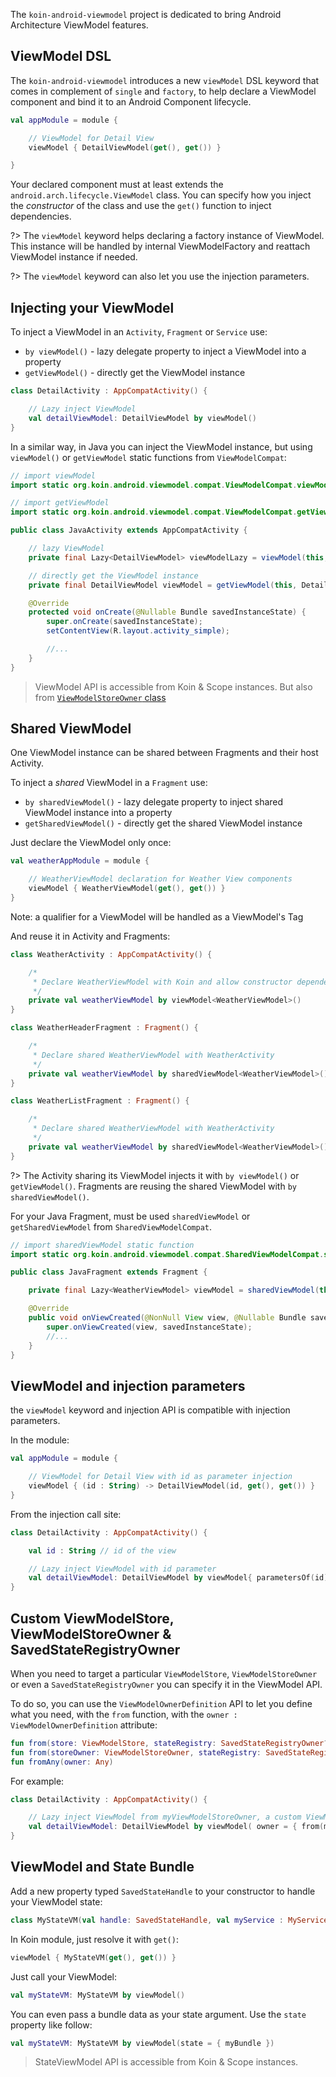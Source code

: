 
The `koin-android-viewmodel` project is dedicated to bring Android Architecture ViewModel features.

## ViewModel DSL

The `koin-android-viewmodel` introduces a new `viewModel` DSL keyword that comes in complement of `single` and `factory`, to help declare a ViewModel
component and bind it to an Android Component lifecycle.

```kotlin
val appModule = module {

    // ViewModel for Detail View
    viewModel { DetailViewModel(get(), get()) }

}
```

Your declared component must at least extends the `android.arch.lifecycle.ViewModel` class. You can specify how you inject the *constructor* of the class
and use the `get()` function to inject dependencies.

?> The `viewModel` keyword helps declaring a factory instance of ViewModel. This instance will be handled by internal ViewModelFactory and reattach ViewModel instance if needed.

?> The `viewModel` keyword can also let you use the injection parameters.

## Injecting your ViewModel

To inject a ViewModel in an `Activity`, `Fragment` or `Service` use:

* `by viewModel()` - lazy delegate property to inject a ViewModel into a property
* `getViewModel()` - directly get the ViewModel instance

```kotlin
class DetailActivity : AppCompatActivity() {

    // Lazy inject ViewModel
    val detailViewModel: DetailViewModel by viewModel()
}
```


In a similar way, in Java you can inject the ViewModel instance, but using `viewModel()` or `getViewModel` static functions from `ViewModelCompat`:

```java
// import viewModel
import static org.koin.android.viewmodel.compat.ViewModelCompat.viewModel;

// import getViewModel
import static org.koin.android.viewmodel.compat.ViewModelCompat.getViewModel;

public class JavaActivity extends AppCompatActivity {

    // lazy ViewModel
    private final Lazy<DetailViewModel> viewModelLazy = viewModel(this, DetailViewModel.class);

    // directly get the ViewModel instance
    private final DetailViewModel viewModel = getViewModel(this, DetailViewModel.class);

    @Override
    protected void onCreate(@Nullable Bundle savedInstanceState) {
        super.onCreate(savedInstanceState);
        setContentView(R.layout.activity_simple);

        //...
    }
}
```

> ViewModel API is accessible from Koin & Scope instances. But also from [`ViewModelStoreOwner` class](https://github.com/InsertKoinIO/koin/tree/master/koin-projects/koin-androidx-viewmodel/src/main/java/org/koin/androidx/viewmodel/ext/android)

## Shared ViewModel

One ViewModel instance can be shared between Fragments and their host Activity.

To inject a *shared* ViewModel in a `Fragment` use:

* `by sharedViewModel()` - lazy delegate property to inject shared ViewModel instance into a property
* `getSharedViewModel()` - directly get the shared ViewModel instance

Just declare the ViewModel only once:

```kotlin
val weatherAppModule = module {

    // WeatherViewModel declaration for Weather View components
    viewModel { WeatherViewModel(get(), get()) }
}
```

Note: a qualifier for a ViewModel will be handled as a ViewModel's Tag

And reuse it in Activity and Fragments:

```kotlin
class WeatherActivity : AppCompatActivity() {

    /*
     * Declare WeatherViewModel with Koin and allow constructor dependency injection
     */
    private val weatherViewModel by viewModel<WeatherViewModel>()
}

class WeatherHeaderFragment : Fragment() {

    /*
     * Declare shared WeatherViewModel with WeatherActivity
     */
    private val weatherViewModel by sharedViewModel<WeatherViewModel>()
}

class WeatherListFragment : Fragment() {

    /*
     * Declare shared WeatherViewModel with WeatherActivity
     */
    private val weatherViewModel by sharedViewModel<WeatherViewModel>()
}
```

?> The Activity sharing its ViewModel injects it with `by viewModel()` or `getViewModel()`. Fragments are reusing  the shared ViewModel with `by sharedViewModel()`.

For your Java Fragment, must be used `sharedViewModel` or `getSharedViewModel` from `SharedViewModelCompat`.

```java
// import sharedViewModel static function
import static org.koin.android.viewmodel.compat.SharedViewModelCompat.sharedViewModel;

public class JavaFragment extends Fragment {

    private final Lazy<WeatherViewModel> viewModel = sharedViewModel(this, WeatherViewModel.class);

    @Override
    public void onViewCreated(@NonNull View view, @Nullable Bundle savedInstanceState) {
        super.onViewCreated(view, savedInstanceState);
        //...
    }
}
```


## ViewModel and injection parameters

the `viewModel` keyword and injection API is compatible with injection parameters.

In the module:

```kotlin
val appModule = module {

    // ViewModel for Detail View with id as parameter injection
    viewModel { (id : String) -> DetailViewModel(id, get(), get()) }
}
```

From the injection call site:

```kotlin
class DetailActivity : AppCompatActivity() {

    val id : String // id of the view

    // Lazy inject ViewModel with id parameter
    val detailViewModel: DetailViewModel by viewModel{ parametersOf(id)}
}
```

## Custom ViewModelStore, ViewModelStoreOwner & SavedStateRegistryOwner

When you need to target a particular `ViewModelStore`, `ViewModelStoreOwner` or even a `SavedStateRegistryOwner` you can specify it in the ViewModel API.

To do so, you can use the `ViewModelOwnerDefinition` API to let you define what you need, with the `from` function, with the `owner : ViewModelOwnerDefinition` attribute:

```kotlin
fun from(store: ViewModelStore, stateRegistry: SavedStateRegistryOwner?)
fun from(storeOwner: ViewModelStoreOwner, stateRegistry: SavedStateRegistryOwner?)
fun fromAny(owner: Any)
```

For example:

```kotlin
class DetailActivity : AppCompatActivity() {

    // Lazy inject ViewModel from myViewModelStoreOwner, a custom ViewModelStoreOwner
    val detailViewModel: DetailViewModel by viewModel( owner = { from(myViewModelStoreOwner) })
}
```

## ViewModel and State Bundle

Add a new property typed `SavedStateHandle` to your constructor to handle your ViewModel state:

```kotlin
class MyStateVM(val handle: SavedStateHandle, val myService : MyService) : ViewModel()
```

In Koin module, just resolve it with `get()`:

```kotlin
viewModel { MyStateVM(get(), get()) }
```

Just call your ViewModel:

```kotlin
val myStateVM: MyStateVM by viewModel()
```

You can even pass a bundle data as your state argument. Use the `state` property like follow:

```kotlin
val myStateVM: MyStateVM by viewModel(state = { myBundle })
```

> StateViewModel API is accessible from Koin & Scope instances.




